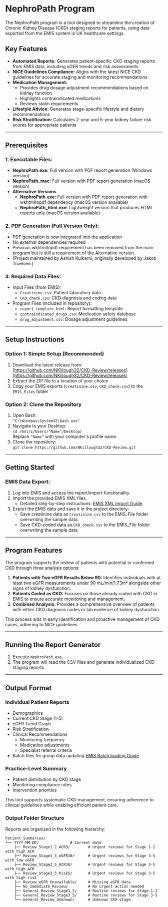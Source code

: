 
# NephroPath Program

The NephroPath program is a tool designed to streamline the creation of Chronic Kidney Disease (CKD) staging reports for patients, using data exported from the EMIS system in UK healthcare settings.

## Key Features
- **Automated Reports:** Generates patient-specific CKD staging reports from EMIS data, including eGFR trends and risk assessments
- **NICE Guidelines Compliance:** Aligns with the latest NICE CKD guidelines for accurate staging and monitoring recommendations
- **Medication Management:** 
  - Provides drug dosage adjustment recommendations based on kidney function
  - Highlights contraindicated medications
  - Reviews statin requirements
- **Lifestyle Advice:** Generates stage-specific lifestyle and dietary recommendations
- **Risk Stratification:** Calculates 2-year and 5-year kidney failure risk scores for appropriate patients

---

## Prerequisites
### 1. Executable Files:
- **NephroPath.exe:** Full version with PDF report generation (Windows version)
- **NephroPath_mac:** Full version with PDF report generation (macOS version)
- **Alternative Versions**
    - **NephroPath.exe:** Full version with PDF report generation with wkhtmltopdf dependency (macOS version available)  
    - **NephroPath_html.exe:** Lightweight version that produces HTML reports only (macOS version available) 

### 2. PDF Generation (Full Version Only):
- PDF generation is now integrated into the application
- No external dependencies required
- Previous wkhtmltopdf requirement has been removed from the main program but is still a requirement of the Alternative version.
- (Project maintained by Ashish Kulkarni, originally developed by Jakob Truelsen.)

### 3. Required Data Files:
- Input Files (from EMIS):
  - `Creatinine.csv`: Patient laboratory data
  - `CKD_check.csv`: CKD diagnosis and coding data
- Program Files (included in repository):
  - `report_template.html`: Report formatting template
  - `contraindicated_drugs.csv`: Medication safety database
  - `drug_adjustment.csv`: Dosage adjustment guidelines

---

## Setup Instructions
### Option 1: Simple Setup (Recommended)
1. Download the latest release from:  
   [https://github.com/NKillough32/CKD-Review/releases](https://github.com/NKillough32/CKD-Review/releases)
2. Extract the ZIP file to a location of your choice
3. Copy your EMIS exports (`Creatinine.csv`, `CKD_check.csv`) to the `EMIS_Files` folder


### Option 2: Clone the Repository
1. Open Bash:  
   `"C:\Windows\System32\bash.exe"`
2. Navigate to your Desktop:  
   `cd /mnt/c/Users/"Name"/Desktop/`  
   Replace `"Name"` with your computer's profile name.
3. Clone the repository:  
   `git clone https://github.com/NKillough32/CKD-Review.git`

---

## Getting Started
### EMIS Data Export:
1. Log into EMIS and access the report/import functionality.
2. Import the provided EMIS XML files.  
   - Detailed step-by-step instructions: [EMIS XML Import Guide](https://www.emisnow.com/csm?id=kb_article&sys_id=a45d7aefc36cca10794e322d0501316a).
3. Export the EMIS data and save it in the project directory:
   - Save creatinine data as `Creatinine.csv` to the EMIS_File folder overwriting the sample data.
   - Save CKD-coded data as `CKD_check.csv` to the EMIS_File folder overwriting the sample data.

---

## Program Features
The program supports the review of patients with potential or confirmed CKD through three analysis options:
1. **Patients with Two eGFR Results Below 90:** Identifies individuals with at least two eGFR measurements under 90 mL/min/1.73m² alongside other signs of kidney dysfunction.
2. **Patients Coded as CKD:** Focuses on those already coded with CKD in EMIS to ensure accurate monitoring and management.
3. **Combined Analysis:** Provides a comprehensive overview of patients with either CKD diagnosis codes or lab evidence of kidney dysfunction.

This process aids in early identification and proactive management of CKD cases, adhering to NICE guidelines.

---

## Running the Report Generator
1. Execute `NephroPath.exe`.
2. The program will read the CSV files and generate individualized CKD staging reports.

---

## Output Format
### Individual Patient Reports
- Demographics
- Current CKD Stage (1-5)
- eGFR Trend Graph
- Risk Stratification
- Clinical Recommendations
  - Monitoring frequency
  - Medication adjustments
  - Specialist referral criteria
- Batch files for group data updating [EMIS Batch loading Guide](https://support.primarycareit.co.uk/portal/en-gb/kb/articles/how-to-bulk-code-p#Introduction)

### Practice-Level Summary
- Patient distribution by CKD stage
- Monitoring compliance rates
- Intervention priorities

This tool supports systematic CKD management, ensuring adherence to clinical guidelines while enabling efficient patient care.

### Output Folder Structure
Reports are organized in the following hierarchy:
```
Patient_Summaries/
└── YYYY-MM-DD/              # Current date
    ├── Review_Stage1_2_ACR3/        # Urgent reviews for Stage 1-2 with high ACR
    ├── Review_Stage3_5_eGFR30/      # Urgent reviews for Stage 3-5 with low eGFR
    ├── Review_Stage3_5_ACR30/       # Urgent reviews for Stage 3-5 with high ACR
    ├── Review_Stage3_5_Risk5/       # Urgent reviews for Stage 3-5 with high risk
    ├── Review_eGFR_Unavailable/     # Missing eGFR data
    ├── No_Immediate_Review/         # No urgent action needed
    ├── General_Review_Stage1_2/     # Routine reviews for Stage 1-2
    ├── General_Review_Stage3_5/     # Routine reviews for Stage 3-5
    └── General_Review_Unknown/      # Unknown CKD stage
    